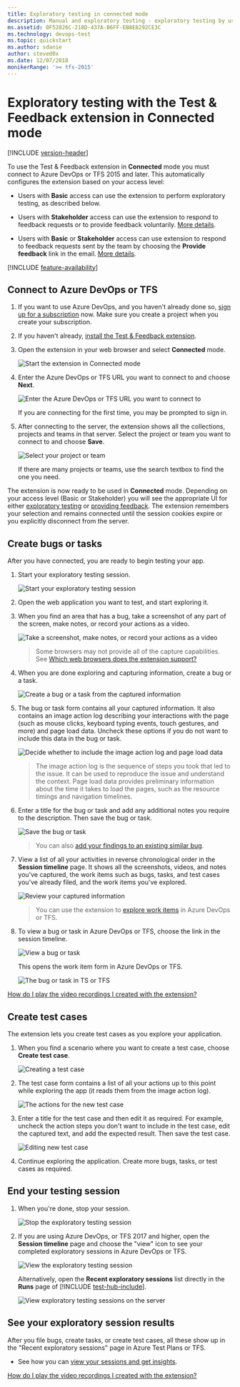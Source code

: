 ```yaml
---
title: Exploratory testing in connected mode
description: Manual and exploratory testing - exploratory testing by using the Test & Feedback extension in Connected mode
ms.assetid: 0F52826C-218D-437A-B6FF-EB8E8292CE3C
ms.technology: devops-test
ms.topic: quickstart
ms.author: sdanie
author: steved0x
ms.date: 12/07/2018
monikerRange: '>= tfs-2015'
---
```


# Exploratory testing with the Test &amp; Feedback extension in Connected mode

[!INCLUDE [version-header](includes/version-header.md)]

To use the Test &amp; Feedback extension in **Connected** mode you must connect
to Azure DevOps or TFS 2015 and later.
This automatically configures the extension based on your access level:

* Users with **Basic** access can use the extension to perform exploratory
  testing, as described below.

* Users with **Stakeholder** access can use the extension to respond to
  feedback requests or to provide feedback voluntarily.
  [More details](provide-stakeholder-feedback.md#direct).

* Users with **Basic** or **Stakeholder** access can use extension to respond to feedback requests sent
  by the team by choosing the **Provide feedback** link in the email.
  [More details](provide-stakeholder-feedback.md#email).

[!INCLUDE [feature-availability](includes/feature-availability.md)]

<a name="connectvtfs"></a>

## Connect to Azure DevOps or TFS

1.  If you want to use Azure DevOps, and you haven't already done so,
    [sign up for a subscription](https://visualstudio.microsoft.com/products/visual-studio-team-services-vs)
    now. Make sure you create a project when you create your subscription.

1.  If you haven't already, [install the Test &amp; Feedback extension](perform-exploratory-tests.md).

1.  Open the extension in your web browser and select **Connected** mode.

    ![Start the extension in Connected mode](media/shared/connectedmode-01.png)

1.  Enter the Azure DevOps or TFS URL you want to connect to and choose **Next**.

    ![Enter the Azure DevOps or TFS URL you want to connect to](media/shared/connectedmode-02.png)

    If you are connecting for the first time, you may be prompted to sign in.

1.  After connecting to the server, the extension shows
    all the collections, projects and teams in that server. Select the
    project or team you want to connect to and choose **Save**.

    ![Select your project or team](media/connected-mode-exploratory-testing/connectedmode-03.png)

    If there are many projects or teams, use the search textbox
    to find the one you need.

The extension is now ready to be used in **Connected** mode.
Depending on your access level (Basic or Stakeholder)
you will see the appropriate UI for either [exploratory testing](#create-bugs)
or [providing feedback](provide-stakeholder-feedback.md#provide).
The extension remembers your selection and remains connected until
the session cookies expire or you explicitly disconnect from the server.

<a name="create-bugs"></a>

## Create bugs or tasks

After you have connected, you are ready to begin testing your app.

1.  Start your exploratory testing session.

    ![Start your exploratory testing session](media/connected-mode-exploratory-testing/create-bugs-01.png)

1.  Open the web application you want to test, and start exploring it.

1.  When you find an area that has a bug, take a screenshot of any part of the screen,
    make notes, or record your actions as a video.

    ![Take a screenshot, make notes, or record your actions as a video](media/connected-mode-exploratory-testing/create-bugs-01a.png)

    > Some browsers may not provide all of the capture capabilities.
    > See [Which web browsers does the extension support?](reference-qa.md#browser-support)

1.  When you are done exploring and capturing information, create a bug or a task.

    ![Create a bug or a task from the captured information](media/connected-mode-exploratory-testing/create-bugs-02.png)

1.  The bug or task form contains all your captured information.
    It also contains an image action log describing your interactions with the page
    (such as mouse clicks, keyboard typing events, touch gestures, and more) and
    page load data. Uncheck these options if you do not want to include this
    data in the bug or task.

    ![Decide whether to include the image action log and page load data](media/connected-mode-exploratory-testing/create-bugs-03.png)

    > The image action log is the sequence of steps you took that led to the issue.
    > It can be used to reproduce the issue and understand the context.
    > Page load data provides preliminary information about the time it takes to load
    > the pages, such as the resource timings and navigation timelines.

1.  Enter a title for the bug or task and add any additional notes
    you require to the description. Then save the bug or task.

    ![Save the bug or task](media/connected-mode-exploratory-testing/create-bugs-04.png)

    > You can also [add your findings to an existing similar bug](reference-qa.md#addsimilar).

1.  View a list of all your activities in reverse chronological order
    in the **Session timeline** page. It shows all the screenshots, videos, and notes
    you've captured, the work items such as bugs, tasks, and test cases you've already
    filed, and the work items you've explored.

    ![Review your captured information](media/connected-mode-exploratory-testing/create-bugs-08.png)

    > You can use the extension to [explore work items](explore-workitems-exploratory-testing.md)
    > in Azure DevOps or TFS.

1.  To view a bug or task in Azure DevOps or TFS, choose the link in the session timeline.

    ![View a bug or task](media/connected-mode-exploratory-testing/create-bugs-09.png)

    This opens the work item form in Azure DevOps or TFS.

    ![The bug or task in TS or TFS](media/connected-mode-exploratory-testing/create-bugs-10.png)

[How do I play the video recordings I created with the extension?](reference-qa.md#recording-playback)

<a name="create-testcase"></a>

## Create test cases

The extension lets you create test cases as you explore your application.

1.  When you find a scenario where you want to create a test case,
    choose **Create test case**.

    ![Creating a test case](media/connected-mode-exploratory-testing/create-testcase-01.png)

1.  The test case form contains a list of all your actions up to this point
    while exploring the app (it reads them from the image action log).

    ![The actions for the new test case](media/connected-mode-exploratory-testing/create-testcase-02.png)

1.  Enter a title for the test case and then edit it as required. For example,
    uncheck the action steps you don't want to include in the test case, edit the captured
    text, and add the expected result. Then save the test case.

    ![Editing new test case](media/connected-mode-exploratory-testing/create-testcase-03.png)

1.  Continue exploring the application. Create more bugs, tasks, or test cases as required.

<a name="endsession"></a>

## End your testing session

1.  When you're done, stop your session.

    ![Stop the exploratory testing session](media/connected-mode-exploratory-testing/create-bugs-05.png)

2.  If you are using Azure DevOps, or TFS 2017 and higher, open the **Session timeline** page and choose the "view" icon to see your completed exploratory
    sessions in Azure DevOps or TFS.

    ![View the exploratory testing session](media/connected-mode-exploratory-testing/create-bugs-06.png)

    Alternatively, open the **Recent exploratory sessions** list directly in the **Runs** page of [!INCLUDE [test-hub-include](includes/test-hub-include.md)].

    ![View exploratory testing sessions on the server](media/connected-mode-exploratory-testing/create-bugs-07.png)

## See your exploratory session results

After you file bugs, create tasks, or create test cases, all these show up in the "Recent exploratory sessions" page in Azure Test Plans or TFS.

* See how you can [view your sessions and get insights](insights-exploratory-testing.md).

[How do I play the video recordings I created with the extension?](reference-qa.md#recording-playback)
